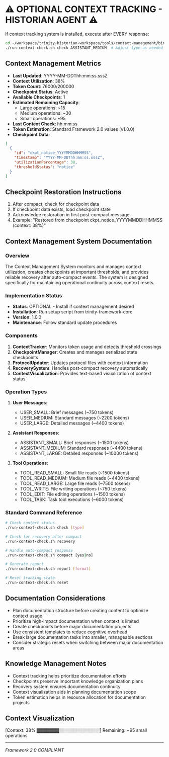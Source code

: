 # ⚠️ OPTIONAL CONTEXT TRACKING - HISTORIAN AGENT ⚠️

If context tracking system is installed, execute after EVERY response:
```bash
cd ~/workspace/trinity-historian-workspace/tools/context-management/bin
./run-context-check.sh check ASSISTANT_MEDIUM  # Adjust type as needed
```

## Context Management Metrics
- **Last Updated**: YYYY-MM-DDThh:mm:ss.sssZ
- **Context Utilization**: 38%
- **Token Count**: 76000/200000
- **Checkpoint Status**: Active
- **Available Checkpoints**: 1
- **Estimated Remaining Capacity**: 
  - Large operations: ~15
  - Medium operations: ~30
  - Small operations: ~95
- **Last Context Check**: hh:mm:ss
- **Token Estimation**: Standard Framework 2.0 values (v1.0.0)
- **Checkpoint Data**: 
```json
[
  {
    "id": "ckpt_notice_YYYYMMDDHHMMSS",
    "timestamp": "YYYY-MM-DDThh:mm:ss.sssZ",
    "utilizationPercentage": 38,
    "thresholdStatus": "notice"
  }
]
```

## Checkpoint Restoration Instructions
1. After compact, check for checkpoint data
2. If checkpoint data exists, load checkpoint state
3. Acknowledge restoration in first post-compact message
4. Example: "Restored from checkpoint ckpt_notice_YYYYMMDDHHMMSS (context: 38%)"

## Context Management System Documentation

### Overview
The Context Management System monitors and manages context utilization, creates checkpoints at important thresholds, and provides reliable recovery after auto-compact events. The system is designed specifically for maintaining operational continuity across context resets.

### Implementation Status
- **Status**: OPTIONAL - Install if context management desired
- **Installation**: Run setup script from trinity-framework-core
- **Version**: 1.0.0
- **Maintenance**: Follow standard update procedures

### Components
1. **ContextTracker**: Monitors token usage and detects threshold crossings
2. **CheckpointManager**: Creates and manages serialized state checkpoints
3. **ProtocolUpdater**: Updates protocol files with context information
4. **RecoverySystem**: Handles post-compact recovery automatically
5. **ContextVisualization**: Provides text-based visualization of context status

### Operation Types
1. **User Messages**:
   - USER_SMALL: Brief messages (~750 tokens)
   - USER_MEDIUM: Standard messages (~2200 tokens)
   - USER_LARGE: Detailed messages (~4400 tokens)

2. **Assistant Responses**:
   - ASSISTANT_SMALL: Brief responses (~1500 tokens)
   - ASSISTANT_MEDIUM: Standard responses (~4400 tokens)
   - ASSISTANT_LARGE: Detailed responses (~10000 tokens)

3. **Tool Operations**:
   - TOOL_READ_SMALL: Small file reads (~1500 tokens)
   - TOOL_READ_MEDIUM: Medium file reads (~4400 tokens)
   - TOOL_READ_LARGE: Large file reads (~7500 tokens)
   - TOOL_WRITE: File writing operations (~750 tokens)
   - TOOL_EDIT: File editing operations (~1500 tokens)
   - TOOL_TASK: Task tool executions (~6000 tokens)

### Standard Command Reference
```bash
# Check context status
./run-context-check.sh check [type]

# Check for recovery after compact
./run-context-check.sh recovery

# Handle auto-compact response
./run-context-check.sh compact [yes|no]

# Generate report
./run-context-check.sh report [format]

# Reset tracking state
./run-context-check.sh reset
```

## Documentation Considerations
- Plan documentation structure before creating content to optimize context usage
- Prioritize high-impact documentation when context is limited
- Create checkpoints before major documentation projects
- Use consistent templates to reduce cognitive overhead
- Break large documentation tasks into smaller, manageable sections
- Consider strategic resets when switching between major documentation areas

## Knowledge Management Notes
- Context tracking helps prioritize documentation efforts
- Checkpoints preserve important knowledge organization plans
- Recovery system ensures documentation continuity
- Context visualization aids in planning documentation scope
- Token estimation helps in resource allocation for documentation projects

## Context Visualization
[Context: 38% ▓▓▓▓▓▓▓░░░░░░░░░░░░░] Remaining: ~95 small operations

---

*Framework 2.0 COMPLIANT*